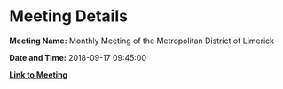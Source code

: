 # Meeting Details

**Meeting Name:** Monthly Meeting of the Metropolitan District of Limerick

**Date and Time:** 2018-09-17 09:45:00

**[Link to Meeting](https://www.limerick.ie/council/whats-on/monthly-meeting-metropolitan-district-limerick-44)**
